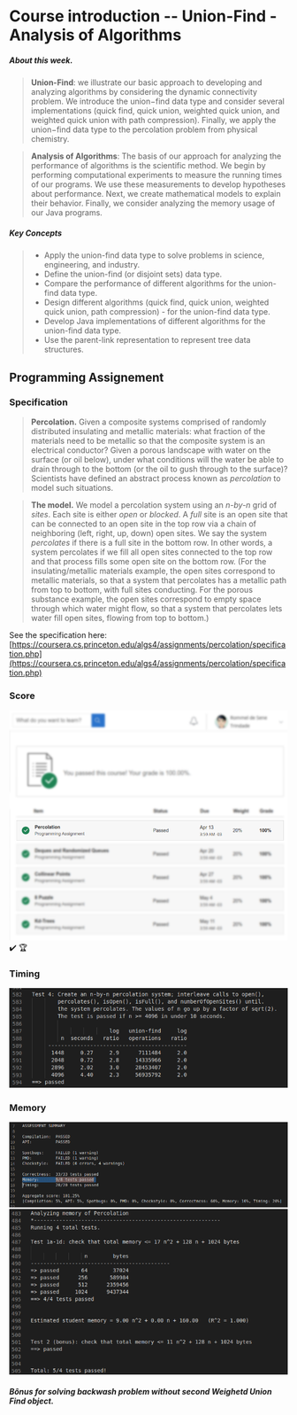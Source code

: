 # Course introduction -- Union-Find - Analysis of Algorithms

##### About this week.
>**Union-Find**: we illustrate our basic approach to developing and analyzing algorithms by considering the dynamic connectivity problem. We introduce the union−find data type and consider several implementations (quick find, quick union, weighted quick union, and weighted quick union with path compression). Finally, we apply the union−find data type to the percolation problem from physical chemistry.

> **Analysis of Algorithms**: The basis of our approach for analyzing the performance of algorithms is the scientific method. We begin by performing computational experiments to measure the running times of our programs. We use these measurements to develop hypotheses about performance. Next, we create mathematical models to explain their behavior. Finally, we consider analyzing the memory usage of our Java programs.

##### Key Concepts
> - Apply the union-find data type to solve problems in science,
> engineering, and industry.
> - Define the union-find (or disjoint sets) data type.
> - Compare the performance of different algorithms for the union-find data type.
> - Design different algorithms (quick find, quick union, weighted quick union, path compression) - for the union-find data type.
> - Develop Java implementations of different algorithms for the union-find data type.
> - Use the parent-link representation to represent tree data structures.

## Programming Assignement

### Specification

> **Percolation.**  Given a composite systems comprised of randomly distributed insulating and metallic materials: what fraction of the materials need to be metallic so that the composite system is an electrical conductor? Given a porous landscape with water on the surface (or oil below), under what conditions will the water be able to drain through to the bottom (or the oil to gush through to the surface)? Scientists have defined an abstract process known as  *percolation*  to model such situations.

> **The model.**  We model a percolation system using an  *n-by-n*  grid of  *sites*. Each site is either  *open*  or  *blocked*. A *full*  site is an open site that can be connected to an open site in the top row via a chain of neighboring (left, right, up, down) open sites. We say the system  *percolates*  if there is a full site in the bottom row. In other words, a system percolates if we fill all open sites connected to the top row and that process fills some open site on the bottom row. (For the insulating/metallic materials example, the open sites correspond to metallic materials, so that a system that percolates has a metallic path from top to bottom, with full sites conducting. For the porous substance example, the open sites correspond to empty space through which water might flow, so that a system that percolates lets water fill open sites, flowing from top to bottom.)

See the specification here:
[https://coursera.cs.princeton.edu/algs4/assignments/percolation/specification.php](https://coursera.cs.princeton.edu/algs4/assignments/percolation/specification.php)


### Score
![Partial printscreen from coursera](./image/grade.png)
:heavy_check_mark: :trophy:

### Timing
![Partial printscreen from coursera](./image/timing_test04.png)

### Memory
![Partial printscreen from coursera](./image/assessment_summary.png)
![Partial printscreen from coursera](./image/memory_test1a1d_and_test2.png)

##### Bônus for solving backwash problem without second Weighetd Union Find object.

